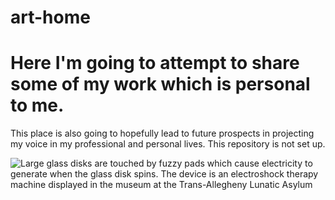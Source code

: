 # art-home
# Here I'm going to attempt to share some of my work which is personal to me.

This place is also going to hopefully lead to future prospects in projecting
my voice in my professional and personal lives.
This repository is not set up.

![Large glass disks are touched by fuzzy pads which cause electricity to generate when the glass disk spins. The device is an electroshock therapy machine displayed in the museum at the Trans-Allegheny Lunatic Asylum](/Users/favorite/Documents/GitHub/art-home)
